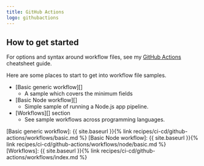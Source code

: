 ```yaml
---
title: GitHub Actions
logo: githubactions
---
```


## How to get started

For options and syntax around workflow files, see my [GitHub Actions][] cheatsheet guide.

Here are some places to start to get into workflow file samples.

- [Basic generic workflow][]
    - A sample which covers the minimum fields
- [Basic Node workflow][]
    - Simple sample of running a Node.js app pipeline.
- [Workflows][] section
    - See sample workflows across programming languages.

[GitHub Actions]: https://michaelcurrin.github.io/dev-cheatsheets/cheatsheets/ci-cd/github-actions/
[Basic generic workflow]: {{ site.baseurl }}{% link recipes/ci-cd/github-actions/workflows/basic.md %}
[Basic Node workflow]: {{ site.baseurl }}{% link recipes/ci-cd/github-actions/workflows/node/basic.md %}
[Workflows]: {{ site.baseurl }}{% link recipes/ci-cd/github-actions/workflows/index.md %}
